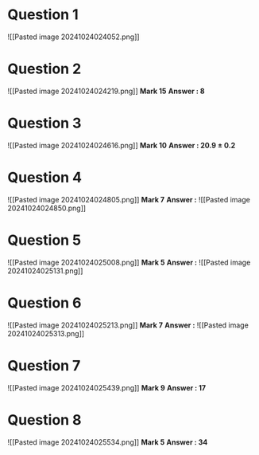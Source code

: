 # Question 1
![[Pasted image 20241024024052.png]]
# Question 2
![[Pasted image 20241024024219.png]]
**Mark 15** 
**Answer : 8** 

# Question 3

![[Pasted image 20241024024616.png]]
**Mark 10** 
**Answer : 20.9 $\pm$ 0.2** 
# Question 4
![[Pasted image 20241024024805.png]]
**Mark 7** 
**Answer :** 
![[Pasted image 20241024024850.png]]
# Question 5

![[Pasted image 20241024025008.png]]
**Mark 5** 
**Answer :** 
![[Pasted image 20241024025131.png]]
# Question 6
![[Pasted image 20241024025213.png]]
**Mark 7** 
**Answer :** 
![[Pasted image 20241024025313.png]]

# Question 7
![[Pasted image 20241024025439.png]]
**Mark 9** 
**Answer : 17** 

# Question 8
![[Pasted image 20241024025534.png]]
**Mark 5** 
**Answer : 34** 
